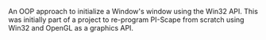 An OOP approach to initialize a Window's window using the Win32 API. This was initially part of a project to re-program PI-Scape from scratch using Win32 and OpenGL as a graphics API. 
